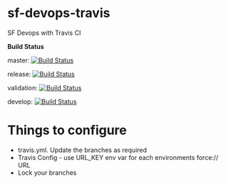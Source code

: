 # sf-devops-travis
SF Devops with Travis CI

**Build Status**

master: 
[![Build Status](https://api.travis-ci.org/vorno-crole/sf-devops-travis.svg?branch=master)](https://api.travis-ci.org/vorno-crole/sf-devops-travis)

release: 
[![Build Status](https://api.travis-ci.org/vorno-crole/sf-devops-travis.svg?branch=release)](https://api.travis-ci.org/vorno-crole/sf-devops-travis)

validation: 
[![Build Status](https://api.travis-ci.org/vorno-crole/sf-devops-travis.svg?branch=validation)](https://api.travis-ci.org/vorno-crole/sf-devops-travis)

develop: 
[![Build Status](https://api.travis-ci.org/vorno-crole/sf-devops-travis.svg?branch=develop)](https://api.travis-ci.org/vorno-crole/sf-devops-travis)


# Things to configure
- travis.yml. Update the branches as required
- Travis Config - use URL_KEY env var for each environments force:// URL
- Lock your branches

